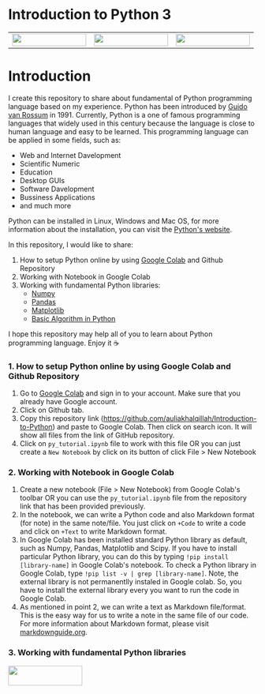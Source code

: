 # Introduction to Python 3
|  |  |  |
|:----:|:----:|:----:|
| [<img align="center" width="150" height="25" src="https://colab.research.google.com/assets/colab-badge.svg">](https://colab.research.google.com/notebooks/intro.ipynb?utm_source=scs-index) | [<img align="center" width="150" height="25" src="https://img.shields.io/badge/Made%20with-Jupyter-orange?style=for-the-badge&logo=Jupyter">](https://jupyter.org/try) | [<img align="center" width="150" height="25" src="http://ForTheBadge.com/images/badges/made-with-python.svg">](https://www.python.org/) |


# Introduction
I create this repository to share about fundamental of Python programming language based on my experience. Python has been introduced by [Guido van Rossum](https://en.wikipedia.org/wiki/Guido_van_Rossum) in 1991. Currently, Python is a one of famous programming languages that widely used in this century because the language is close to human language and easy to be learned. This programming language can be applied in some fields, such as:

- Web and Internet Davelopment
- Scientific Numeric
- Education
- Desktop GUIs
- Software Davelopment
- Bussiness Applications
- and much more

Python can be installed in Linux, Windows and Mac OS, for more information about the installation, you can visit the [Python's website](https://www.python.org/downloads/).

In this repository, I would like to share:

1. How to setup Python online by using [Google Colab](https://colab.research.google.com/notebooks/intro.ipynb) and Github Repository
2. Working with Notebook in Google Colab
3. Working with fundamental Python libraries:
   - [Numpy](https://numpy.org/)
   - [Pandas](https://pandas.pydata.org/)
   - [Matplotlib](https://matplotlib.org/)
   - [Basic Algorithm in Python](https://render.githubusercontent.com/view/ipynb?color_mode=light&commit=8922ccc9d479b29054fdcc1815bf3f35981fbeb8&enc_url=68747470733a2f2f7261772e67697468756275736572636f6e74656e742e636f6d2f61756c69616b68616c71696c6c61682f496e74726f64756374696f6e2d746f2d507974686f6e2f383932326363633964343739623239303534666463633138313562663366333539383166626562382f70795f7475746f7269616c2e6970796e62&nwo=auliakhalqillah%2FIntroduction-to-Python&path=py_tutorial.ipynb&repository_id=372004306&repository_type=Repository#4.-Basic-Algorithm-in-Python)

I hope this repository may help all of you to learn about Python programming language. Enjoy it :coffee:

### 1. How to setup Python online by using Google Colab and Github Repository

1. Go to [Google Colab](https://colab.research.google.com/notebooks/intro.ipynb) and sign in to your account. Make sure that you already have Google account.
2. Click on Github tab.
3. Copy this repository link (https://github.com/auliakhalqillah/Introduction-to-Python) and paste to Google Colab. Then click on search icon. It will show all files from the link of GitHub repository.
4. Click on `py_tutorial.ipynb` file to work with this file OR you can just create a `New Notebook` by click on its button of click File > New Notebook

### 2. Working with Notebook in Google Colab

1. Create a new notebook (File > New Notebook) from Google Colab's toolbar OR you can use the `py_tutorial.ipynb` file from the repository link that has been provided previously.
2. In the notebook, we can write a Python code and also Markdown format (for note) in the same note/file. You just click on `+Code` to write a code and click on `+Text` to write Markdown format.
3. In Google Colab has been installed standard Python library as default, such as Numpy, Pandas, Matplotlib and Scipy. If you have to install particular Python library, you can do this by typing `!pip install [library-name]` in Google Colab's notebook. To check a Python library in Google Colab, type `!pip list -v | grep [library-name]`. Note, the external library is not permanentlly instaled in Google colab. So, you have to install the external library every you want to run the code in Google Colab.
4. As mentioned in point 2, we can write a text as Markdown file/format. This is the easy way for us to write a note in the same file of our code. For more information about Markdown format, please visit [markdownguide.org](https://www.markdownguide.org/basic-syntax/).

### 3. Working with fundamental Python libraries

[<img align="center" width="150" height="40" src="https://img.shields.io/badge/Visit-Here-blue">](https://github.com/auliakhalqillah/Introduction-to-Python/blob/main/py_tutorial.ipynb)

   
   
   
   
  

   
   
 


